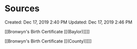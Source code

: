 # Sources

Created: Dec 17, 2019 2:40 PM
Updated: Dec 17, 2019 2:46 PM

[[Bronwyn's Birth Certificate [[(Baylor)]]]]

[[Bronwyn's Birth Certificate [[(County)]]]]